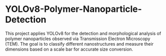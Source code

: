# YOLOv8-Polymer-Nanoparticle-Detection
This project applies YOLOv8 for the detection and morphological analysis of polymer nanoparticles observed via Transmission Electron Microscopy (TEM). The goal is to classify different nanostructures and measure their dimensions based on a scale bar for accurate size conversion.
